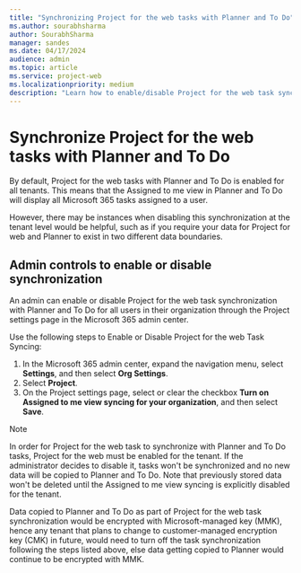 ```yaml
---
title: "Synchronizing Project for the web tasks with Planner and To Do"
ms.author: sourabhsharma
author: SourabhSharma
manager: sandes
ms.date: 04/17/2024
audience: admin
ms.topic: article
ms.service: project-web
ms.localizationpriority: medium
description: "Learn how to enable/disable Project for the web task syncing with Planner and To Do."
---
```


# Synchronize Project for the web tasks with Planner and To Do 

By default, Project for the web tasks with Planner and To Do is enabled for all tenants. This means that the Assigned to me view in Planner and To Do will display all Microsoft 365 tasks assigned to a user. 

However, there may be instances when disabling this synchronization at the tenant level would be helpful, such as if you require your data for Project for web and Planner to exist in two different data boundaries. 

## Admin controls to enable or disable synchronization

An admin can enable or disable Project for the web task synchronization with Planner and To Do for all users in their organization through the Project settings page in the Microsoft 365 admin center. 

Use the following steps to Enable or Disable Project for the web Task Syncing: 

1. In the Microsoft 365 admin center, expand the navigation menu, select **Settings**, and then select **Org Settings**. 
2. Select **Project**. 
3. On the Project settings page, select or clear the checkbox **Turn on Assigned to me view syncing for your organization**, and then select **Save**. 

> [!NOTE]
> In order for Project for the web task to synchronize with Planner and To Do tasks, Project for the web must be enabled for the tenant. If the administrator decides to disable it, tasks won't be synchronized and no new data will be copied to Planner and To Do. Note that previously stored data won't be deleted until the Assigned to me view syncing is explicitly disabled for the tenant. 

Data copied to Planner and To Do as part of Project for the web task synchronization would be encrypted with Microsoft-managed key (MMK), hence any tenant that plans to change to customer-managed encryption key (CMK) in future, would need to turn off the task synchronization following the steps listed above, else data getting copied to Planner would continue to be encrypted with MMK.
